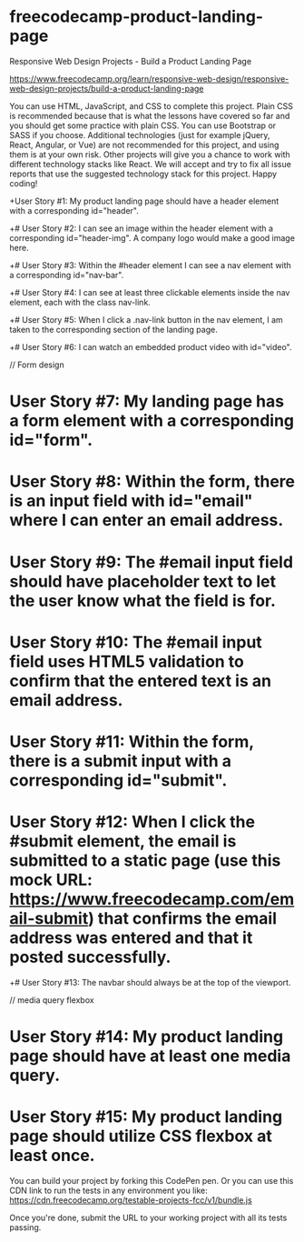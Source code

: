 # freecodecamp-product-landing-page
Responsive Web Design Projects - Build a Product Landing Page

https://www.freecodecamp.org/learn/responsive-web-design/responsive-web-design-projects/build-a-product-landing-page

You can use HTML, JavaScript, and CSS to complete this project. Plain CSS is recommended because that is what the lessons have covered so far and you should get some practice with plain CSS. You can use Bootstrap or SASS if you choose. Additional technologies (just for example jQuery, React, Angular, or Vue) are not recommended for this project, and using them is at your own risk. Other projects will give you a chance to work with different technology stacks like React. We will accept and try to fix all issue reports that use the suggested technology stack for this project. Happy coding!

+User Story #1: My product landing page should have a header element with a corresponding id="header".

+# User Story #2: I can see an image within the header element with a corresponding id="header-img". A company logo would make a good image here.

+# User Story #3: Within the #header element I can see a nav element with a corresponding id="nav-bar".

+# User Story #4: I can see at least three clickable elements inside the nav element, each with the class nav-link.

+# User Story #5: When I click a .nav-link button in the nav element, I am taken to the corresponding section of the landing page.

+# User Story #6: I can watch an embedded product video with id="video".

// Form design

# User Story #7: My landing page has a form element with a corresponding id="form".

# User Story #8: Within the form, there is an input field with id="email" where I can enter an email address.

# User Story #9: The #email input field should have placeholder text to let the user know what the field is for.

# User Story #10: The #email input field uses HTML5 validation to confirm that the entered text is an email address.

# User Story #11: Within the form, there is a submit input with a corresponding id="submit".

# User Story #12: When I click the #submit element, the email is submitted to a static page (use this mock URL: https://www.freecodecamp.com/email-submit) that confirms the email address was entered and that it posted successfully.

+# User Story #13: The navbar should always be at the top of the viewport.

// media query flexbox

# User Story #14: My product landing page should have at least one media query.

# User Story #15: My product landing page should utilize CSS flexbox at least once.

You can build your project by forking this CodePen pen. Or you can use this CDN link to run the tests in any environment you like: https://cdn.freecodecamp.org/testable-projects-fcc/v1/bundle.js

Once you're done, submit the URL to your working project with all its tests passing.
